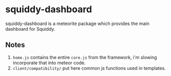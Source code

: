 squiddy-dashboard
=================

squiddy-dashboard is a meteorite package which provides the main dashboard for Squiddy.

Notes
-----

1. `home.js` contains the entire `core.js` from the framework, i'm slowing incorporate that into meteor code.
2. `client/compatibility/` put here common js functions used in templates.
